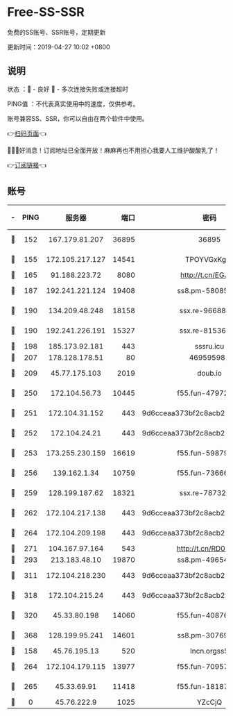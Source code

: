 # Free-SS-SSR

免费的SS账号、SSR账号，定期更新

更新时间：2019-04-27 10:02 +0800

## 说明

状态     ：🙂 - 良好 🙁 - 多次连接失败或连接超时

PING值   ：不代表真实使用中的速度，仅供参考。

账号兼容SS、SSR，你可以自由在两个软件中使用。

👉[扫码页面](https://liesauer.github.io/Free-SS-SSR/)👈

🎉🎉🎉好消息！订阅地址已全面开放！麻麻再也不用担心我要人工维护酸酸乳了！

👉[订阅链接](https://www.liesauer.net/yogurt/subscribe?ACCESS_TOKEN=DAYxR3mMaZAsaqUb)👈

## 账号

|-|PING|服务器|端口|密码|加密方式|区域|
|:----:|:----:|:-----:|-----:|:----:|:----:|:----:|
|🙂|152|167.179.81.207|36895|36895|aes-256-cfb|JP|
|🙂|155|172.105.217.127|14541|TPOYVGxKglpi|aes-256-cfb|JP|
|🙂|165|91.188.223.72|8080|http://t.cn/EGJIyrl|rc4-md5|RU|
|🙂|187|192.241.221.124|19408|ss8.pm-58085751|aes-256-cfb|US|
|🙂|190|134.209.48.248|18158|ssx.re-96688655|aes-256-cfb|US|
|🙂|190|192.241.226.191|15327|ssx.re-81536491|aes-256-cfb|US|
|🙂|198|185.173.92.181|443|sssru.icu|rc4-md5|RU|
|🙂|207|178.128.178.51|80|469595985|chacha20|US|
|🙂|209|45.77.175.103|2019|doub.io|aes-128-ctr|SG|
|🙂|250|172.104.56.73|10445|f55.fun-47972677|aes-256-cfb|SG|
|🙂|251|172.104.31.152|443|9d6cceaa373bf2c8acb22e60b6a58be6|aes-256-cfb|US|
|🙂|252|172.104.24.21|443|9d6cceaa373bf2c8acb22e60b6a58be6|aes-256-cfb|US|
|🙂|253|173.255.230.159|16619|f55.fun-59879054|aes-256-cfb|US|
|🙂|256|139.162.1.34|10759|f55.fun-73666722|aes-256-cfb|SG|
|🙂|259|128.199.187.62|18321|ssx.re-78732980|aes-256-cfb|SG|
|🙂|262|172.104.217.138|443|9d6cceaa373bf2c8acb22e60b6a58be6|aes-256-cfb|US|
|🙂|264|172.104.209.198|443|9d6cceaa373bf2c8acb22e60b6a58be6|aes-256-cfb|US|
|🙂|271|104.167.97.164|543|http://t.cn/RD0D7sx|rc4-md5|CA|
|🙂|293|213.183.48.10|19870|ss8.pm-49654295|rc4-md5|RU|
|🙂|311|172.104.218.230|443|9d6cceaa373bf2c8acb22e60b6a58be6|aes-256-cfb|US|
|🙂|318|172.104.215.24|443|9d6cceaa373bf2c8acb22e60b6a58be6|aes-256-cfb|US|
|🙂|320|45.33.80.198|14060|f55.fun-40876672|aes-256-cfb|US|
|🙂|368|128.199.95.241|14601|ss8.pm-30769440|aes-256-cfb|SG|
|🙂|158|45.76.195.13|520|lncn.orgss5|rc4|JP|
|🙂|264|172.104.179.115|13977|f55.fun-70957835|aes-256-cfb|SG|
|🙂|265|45.33.69.91|11418|f55.fun-18187901|aes-256-cfb|US|
|🙁|0|45.76.222.9|1025|YZcCjQ|rc4-md5|JP|
